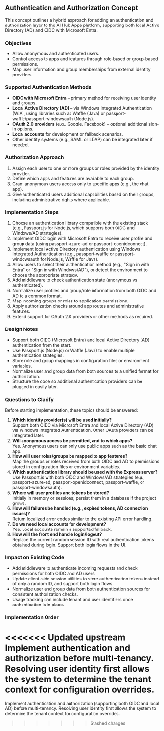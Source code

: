 ## Authentication and Authorization Concept


This concept outlines a hybrid approach for adding an authentication and authorization layer to the AI Hub Apps platform, supporting both local Active Directory (AD) and OIDC with Microsoft Entra.

### Objectives
- Allow anonymous and authenticated users.
- Control access to apps and features through role‐based or group‐based permissions.
- Map user information and group memberships from external identity providers.

### Supported Authentication Methods
- **OIDC with Microsoft Entra** – primary method for receiving user identity and groups.
- **Local Active Directory (AD)** – via Windows Integrated Authentication (WIA), using libraries such as Waffle (Java) or passport-waffle/passport-windowsauth (Node.js).
- **OAuth 2.0 providers** (e.g., Google, Facebook) – optional additional sign‐in options.
- **Local accounts** for development or fallback scenarios.
- Other identity systems (e.g., SAML or LDAP) can be integrated later if needed.

### Authorization Approach
1. Assign each user to one or more groups or roles provided by the identity provider.
2. Define which apps and features are available to each group.
3. Grant anonymous users access only to specific apps (e.g., the chat app).
4. Give authenticated users additional capabilities based on their groups, including administrative rights where applicable.

### Implementation Steps
1. Choose an authentication library compatible with the existing stack (e.g., Passport.js for Node.js, which supports both OIDC and Windows/AD strategies).
2. Implement OIDC login with Microsoft Entra to receive user profile and group data (using passport-azure-ad or passport-openidconnect).
3. Implement local Active Directory authentication using Windows Integrated Authentication (e.g., passport-waffle or passport-windowsauth for Node.js, Waffle for Java).
4. Allow users to select their authentication method (e.g., "Sign in with Entra" or "Sign in with Windows/AD"), or detect the environment to choose the appropriate strategy.
5. Add middleware to check authentication state (anonymous vs authenticated).
6. Normalize user profiles and group/role information from both OIDC and AD to a common format.
7. Map incoming groups or roles to application permissions.
8. Apply authorization checks around app routes and administrative features.
9. Extend support for OAuth 2.0 providers or other methods as required.

### Design Notes
- Support both OIDC (Microsoft Entra) and local Active Directory (AD) authentication from the start.
- Use Passport.js (Node.js) or Waffle (Java) to enable multiple authentication strategies.
- Store role and group mappings in configuration files or environment variables.
- Normalize user and group data from both sources to a unified format for authorization.
- Structure the code so additional authentication providers can be plugged in easily later.

### Questions to Clarify

Before starting implementation, these topics should be answered:

1. **Which identity provider(s) will be used initially?**  
   Support both OIDC via Microsoft Entra and local Active Directory (AD) via Windows Integrated Authentication. Other OAuth providers can be integrated later.
2. **Will anonymous access be permitted, and to which apps?**  
   Yes. Anonymous users can only use public apps such as the basic chat app.
3. **How will user roles/groups be mapped to app features?**  
   Map the groups or roles received from both OIDC and AD to permissions stored in configuration files or environment variables.
4. **Which authentication library should be used with the Express server?**  
   Use Passport.js with both OIDC and Windows/AD strategies (e.g., passport-azure-ad, passport-openidconnect, passport-waffle, or passport-windowsauth).
5. **Where will user profiles and tokens be stored?**  
   Initially in memory or sessions; persist them in a database if the project grows.
6. **How will failures be handled (e.g., expired tokens, AD connection issues)?**  
   Return localized error codes similar to the existing API error handling.
7. **Do we need local accounts for development?**  
   Yes. Local accounts remain a supported fallback.
8. **How will the front end handle login/logout?**  
   Replace the current random session ID with real authentication tokens obtained during login. Support both login flows in the UI.

### Impact on Existing Code

- Add middleware to authenticate incoming requests and check permissions for both OIDC and AD users.
- Update client-side session utilities to store authentication tokens instead of only a random ID, and support both login flows.
- Normalize user and group data from both authentication sources for consistent authorization checks.
- Usage tracking can include tenant and user identifiers once authentication is in place.

### Implementation Order

<<<<<<< Updated upstream
Implement authentication and authorization before multi-tenancy. Resolving user identity first allows the system to determine the tenant context for configuration overrides.
=======
Implement authentication and authorization (supporting both OIDC and local AD) before multi-tenancy. Resolving user identity first allows the system to determine the tenant context for configuration overrides.

>>>>>>> Stashed changes
